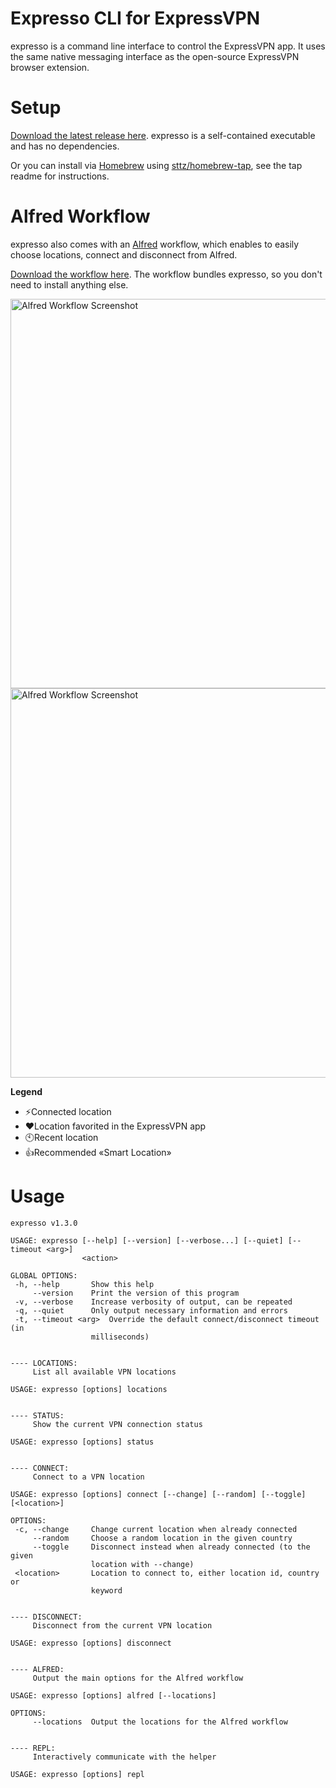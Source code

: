# Expresso CLI for ExpressVPN

expresso is a command line interface to control the ExpressVPN app. It uses the same native messaging interface as the open-source ExpressVPN browser extension.

# Setup

[Download the latest release here](https://github.com/sttz/expresso/releases). expresso is a self-contained executable and has no dependencies.

Or you can install via [Homebrew](https://brew.sh/) using [sttz/homebrew-tap](https://github.com/sttz/homebrew-tap), see the tap readme for instructions.


# Alfred Workflow

expresso also comes with an [Alfred](http://alfredapp.com) workflow, which enables to easily choose locations, connect and disconnect from Alfred.

[Download the workflow here](https://github.com/sttz/expresso/releases). The workflow bundles expresso, so you don't need to install anything else.

<img src="./screenshots/expresoo-alfred-1.png" width="623" alt="Alfred Workflow Screenshot" />

<img src="./screenshots/expresoo-alfred-2.png" width="623" alt="Alfred Workflow Screenshot" />

**Legend**
* ⚡️Connected location
* ❤️Location favorited in the ExpressVPN app
* 🕙Recent location
* 👍Recommended «Smart Location»

# Usage

```
expresso v1.3.0

USAGE: expresso [--help] [--version] [--verbose...] [--quiet] [--timeout <arg>] 
                <action> 

GLOBAL OPTIONS:
 -h, --help       Show this help 
     --version    Print the version of this program 
 -v, --verbose    Increase verbosity of output, can be repeated 
 -q, --quiet      Only output necessary information and errors 
 -t, --timeout <arg>  Override the default connect/disconnect timeout (in 
                  milliseconds) 


---- LOCATIONS:
     List all available VPN locations 

USAGE: expresso [options] locations 


---- STATUS:
     Show the current VPN connection status 

USAGE: expresso [options] status 


---- CONNECT:
     Connect to a VPN location 

USAGE: expresso [options] connect [--change] [--random] [--toggle] [<location>] 

OPTIONS:
 -c, --change     Change current location when already connected 
     --random     Choose a random location in the given country 
     --toggle     Disconnect instead when already connected (to the given 
                  location with --change) 
 <location>       Location to connect to, either location id, country or 
                  keyword 


---- DISCONNECT:
     Disconnect from the current VPN location 

USAGE: expresso [options] disconnect 


---- ALFRED:
     Output the main options for the Alfred workflow 

USAGE: expresso [options] alfred [--locations] 

OPTIONS:
     --locations  Output the locations for the Alfred workflow 


---- REPL:
     Interactively communicate with the helper 

USAGE: expresso [options] repl 
```
